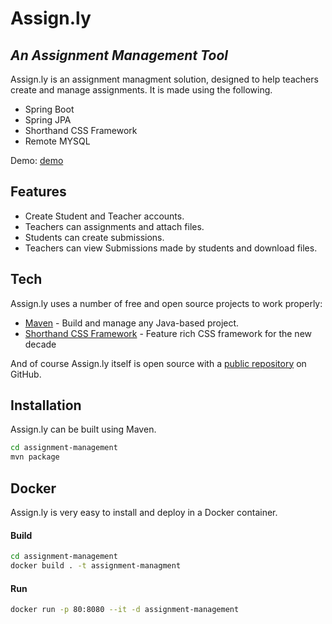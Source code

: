 # Assign.ly‎
## _An Assignment Management Tool_

Assign.ly‎ is an assignment managment solution, designed to help teachers create and manage assignments.
It is made using the following.
- Spring Boot
- Spring JPA
- Shorthand CSS Framework
- Remote MYSQL

Demo: [demo]

## Features

- Create Student and Teacher accounts.
- Teachers can assignments and attach files.
- Students can create submissions.
- Teachers can view Submissions made by students and download files.

## Tech

Assign.ly‎ uses a number of free and open source projects to work properly:

- [Maven] -  Build and manage any Java-based project.
- [Shorthand CSS Framework] - Feature rich CSS framework for the new decade

And of course Assign.ly‎ itself is open source with a [public repository]
 on GitHub.

## Installation

Assign.ly‎ can be built using Maven.

```sh
cd assignment-management
mvn package
```

## Docker

Assign.ly‎ is very easy to install and deploy in a Docker container.

#### Build
```sh
cd assignment-management
docker build . -t assignment-managment
```
#### Run
```sh
docker run -p 80:8080 --it -d assignment-management
```

   [Shorthand CSS Framework]: <https://github.com/shorthandcss/shorthand>
   [Maven]: <https://maven.apache.org/>
   [Srping Boot]: <https://github.com/spring-projects/spring-boot>
   [public repository]: <https://github.com/upsurge0/assignment-management>
   [demo]: <https://assignly.herokuapp.com/>

